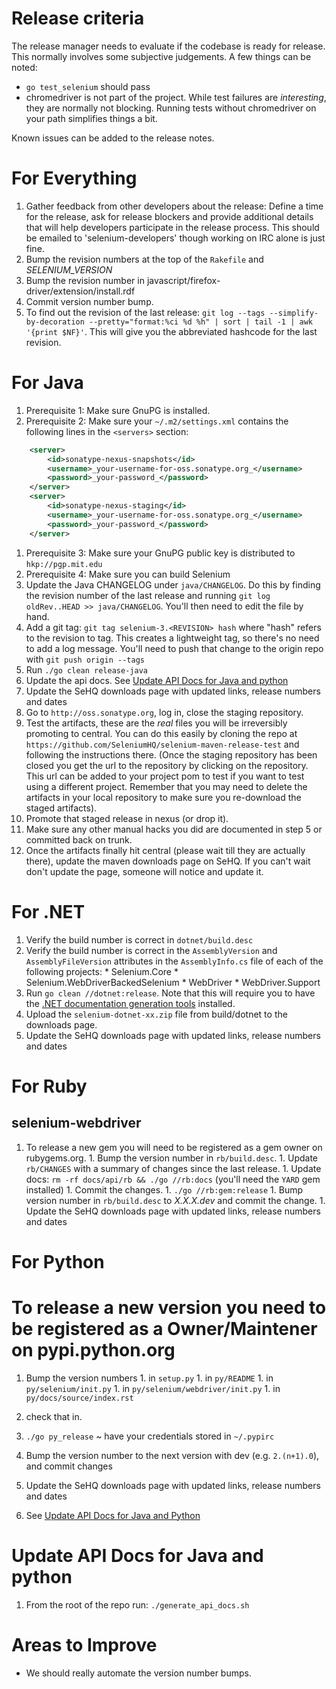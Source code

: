 

# Release criteria

The release manager needs to evaluate if the codebase is ready for release. This normally involves some subjective judgements. A few things can be noted:

  * `go test_selenium` should pass
  * chromedriver is not part of the project. While test failures are _interesting_, they are normally not blocking. Running tests without chromedriver on your path simplifies things a bit.

Known issues can be added to the release notes.

# For Everything

  1. Gather feedback from other developers about the release: Define a time for the release, ask for release blockers and provide additional details that will help developers participate in the release process. This should be emailed to 'selenium-developers' though working on IRC alone is just fine.
  1. Bump the revision numbers at the top of the `Rakefile` and <var>SELENIUM_VERSION</var>
  1. Bump the revision number in javascript/firefox-driver/extension/install.rdf
  1. Commit version number bump.
  1. To find out the revision of the last release: `git log --tags --simplify-by-decoration --pretty="format:%ci %d %h" | sort | tail -1 | awk '{print $NF}'`. This will give you the abbreviated hashcode for the last revision.

# For Java

  1. Prerequisite 1: Make sure GnuPG is installed.
  1. Prerequisite 2: Make sure your `~/.m2/settings.xml` contains the following lines in the `<servers>` section:

```xml
    <server>
        <id>sonatype-nexus-snapshots</id>
        <username>_your-username-for-oss.sonatype.org_</username>
        <password>_your-password_</password>
    </server>
    <server>
        <id>sonatype-nexus-staging</id>
        <username>_your-username-for-oss.sonatype.org_</username>
        <password>_your-password_</password>
    </server>
```

  1. Prerequisite 3: Make sure your GnuPG public key is distributed to `hkp://pgp.mit.edu`
  1. Prerequisite 4: Make sure you can build Selenium
  1. Update the Java CHANGELOG under `java/CHANGELOG`. Do this by finding the revision number of the last release and running `git log oldRev..HEAD >> java/CHANGELOG`. You'll then need to edit the file by hand.
  1. Add a git tag: `git tag selenium-3.<REVISION> hash` where "hash" refers to the revision to tag. This creates a lightweight tag, so there's no need to add a log message. You'll need to push that change to the origin repo with `git push origin --tags`
  1. Run `./go clean release-java`
  1. Update the api docs. See [Update API Docs for Java and python](#update-api-docs-for-java-and-python)
  1. Update the SeHQ downloads page with updated links, release numbers and dates
  1. Go to `http://oss.sonatype.org`, log in, close the staging repository.
  1. Test the artifacts, these are the _real_ files you will be irreversibly promoting to central. You can do this easily by cloning the repo at `https://github.com/SeleniumHQ/selenium-maven-release-test` and following the instructions there. (Once the staging repository has been closed you get the url to the repository by clicking on the repository. This url can be added to your project pom to test if you want to test using a different project. Remember that you may need to delete the artifacts in your local repository to make sure you re-download the staged artifacts).
  1. Promote that staged release in nexus (or drop it).
  1. Make sure any other manual hacks you did are documented in step 5 or committed back on trunk.
  1. Once the artifacts finally hit central (please wait till they are actually there), update the maven downloads page on SeHQ. If you can't wait don't update the page, someone will notice and update it.


# For .NET

  1. Verify the build number is correct in `dotnet/build.desc`
  1. Verify the build number is correct in the `AssemblyVersion` and `AssemblyFileVersion` attributes in the `AssemblyInfo.cs` file of each of the following projects:
    * Selenium.Core
    * Selenium.WebDriverBackedSelenium
    * WebDriver
    * WebDriver.Support
  1. Run `go clean //dotnet:release`. Note that this will require you to have the [.NET documentation generation tools](http://shfb.codeplex.com) installed.
  1. Upload the `selenium-dotnet-xx.zip` file from build/dotnet to the downloads page.
  1. Update the SeHQ downloads page with updated links, release numbers and dates

# For Ruby

## selenium-webdriver

  1. To release a new gem you will need to be registered as a gem owner on rubygems.org.
    1. Bump the version number in `rb/build.desc`.
    1. Update `rb/CHANGES` with a summary of changes since the last release.
    1. Update docs: `rm -rf docs/api/rb && ./go //rb:docs` (you'll need the `YARD` gem installed)
    1. Commit the changes.
    1. `./go //rb:gem:release`
    1. Bump version number in `rb/build.desc` to <var>X.X.X.dev</var> and commit the change.
    1. Update the SeHQ downloads page with updated links, release numbers and dates

# For Python
# To release a new version you need to be registered as a Owner/Maintener on pypi.python.org
  1. Bump the version numbers
    1. in `setup.py`
    1. in `py/README`
    1. in `py/selenium/init.py`
    1. in `py/selenium/webdriver/init.py`
    1. in `py/docs/source/index.rst`

  1. check that in.
  1. `./go py_release` ~ have your credentials stored in `~/.pypirc`
  1. Bump the version number to the next version with dev (e.g. `2.(n+1).0`), and commit changes
  1. Update the SeHQ downloads page with updated links, release numbers and dates
  1. See [Update API Docs for Java and Python](#update-api-docs-for-java-and-python)

# Update API Docs for Java and python

  1. From the root of the repo run: `./generate_api_docs.sh`

# Areas to Improve

  * We should really automate the version number bumps.